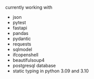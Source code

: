 currently working with 
- json
- pytest
- fastapi
- pandas 
- pydantic
- requests
- sqlmodel
- ifcopenshell
- beautifulsoup4
- postgresql database
- static typing in python 3.09 and 3.10

<!---
- 👋 Hi, I’m @joernrehub
- 👀 I’m interested in ...
- 🌱 I’m currently learning ...
- 💞️ I’m looking to collaborate on ...
- 📫 How to reach me ...

joernrehub/joernrehub is a ✨ special ✨ repository because its `README.md` (this file) appears on your GitHub profile.
You can click the Preview link to take a look at your changes.
--->
